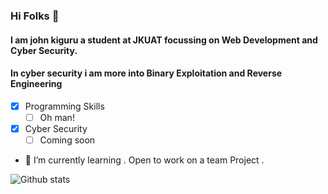 ### Hi Folks 👋
#### I am john kiguru a student at JKUAT focussing on Web Development and Cyber Security.
#### In cyber security i am  more into Binary Exploitation and Reverse Engineering
<!--
**jkiguru/jkiguru** is a ✨ _special_ ✨ repository because its `README.md` (this file) appears on your GitHub profile.

Here are some ideas to get you started:

- 🔭 I’m currently working on ...
- 👯 I’m looking to collaborate on ...
- 🤔 I’m looking for help with ...
- 💬 Ask me about ...
- 📫 How to reach me: ...
- 😄 Pronouns: ...
- ⚡ Fun fact: ...
-->
   * [x] Programming Skills 
      * [ ] Oh man!
   * [x] Cyber Security
      * [ ] Coming soon
   - 🌱 I’m currently learning . Open to work on a team Project .
   
![Github stats](https://github-readme-stats.vercel.app/api?username=jkiguru)
